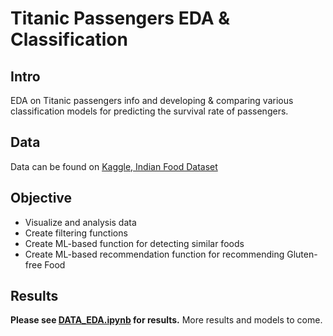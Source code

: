 # Titanic Passengers EDA & Classification

## Intro
EDA on Titanic passengers info and developing & comparing various classification models for predicting the survival rate of passengers.

## Data
Data can be found on [Kaggle, Indian Food Dataset](https://www.kaggle.com/nehaprabhavalkar/indian-food-101)

## Objective
* Visualize and analysis data
* Create filtering functions
* Create ML-based function for detecting similar foods
* Create ML-based recommendation function for recommending Gluten-free Food

## Results
**Please see [DATA_EDA.ipynb](DATA_EDA.ipynb) for results.**
More results and models to come.
